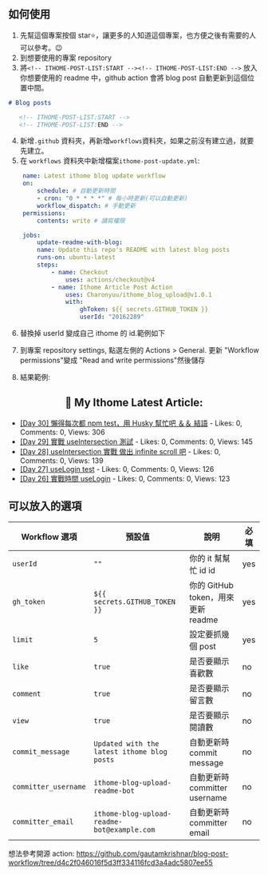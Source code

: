 ## 如何使用

1. 先幫這個專案按個 star⭐，讓更多的人知道這個專案，也方便之後有需要的人可以參考。😉
2. 到想要使用的專案 repository
3. 將`<!-- ITHOME-POST-LIST:START --><!-- ITHOME-POST-LIST:END -->` 放入你想要使用的 readme 中，github action 會將 blog post 自動更新到這個位置中間。

```markdown
# Blog posts

   <!-- ITHOME-POST-LIST:START -->
   <!-- ITHOME-POST-LIST:END -->
```

4. 新增`.github` 資料夾，再新增`workflows`資料夾，如果之前沒有建立過，就要先建立。
5. 在 `workflows` 資料夾中新增檔案`ithome-post-update.yml`:

```yaml
    name: Latest ithome blog update workflow
    on:
        schedule: # 自動更新時間
        - cron: "0 * * * *" # 每小時更新(可以自動更新)
        workflow_dispatch: # 手動更新
    permissions:
        contents: write # 讀寫權限

    jobs:
        update-readme-with-blog:
        name: Update this repo's README with latest blog posts
        runs-on: ubuntu-latest
        steps:
            - name: Checkout
                uses: actions/checkout@v4
            - name: Ithome Article Post Action
                uses: Charonyuu/ithome_blog_upload@v1.0.1
                with:
                    ghToken: ${{ secrets.GITHUB_TOKEN }}
                    userId: "20162289"
```

6. 替換掉 userId 變成自己 ithome 的 id.範例如下
7. 到專案 repository settings, 點選左側的 Actions > General. 更新 "Workflow permissions"變成 "Read and write permissions"然後儲存

8. 結果範例:

<!-- ITHOME-POST-LIST:START -->
<h2 align="center">📕 My Ithome Latest Article:</h2>

- [[Day 30] 懶得每次都 npm test，用 Husky 幫忙吧 ＆＆ 結語](https://ithelp.ithome.com.tw/articles/10336289) - Likes: 0, Comments: 0, Views: 306
- [[Day 29] 實戰 useIntersection 測試](https://ithelp.ithome.com.tw/articles/10336288) - Likes: 0, Comments: 0, Views: 145
- [[Day 28] useIntersection 實戰 做出 infinite scroll 吧](https://ithelp.ithome.com.tw/articles/10335993) - Likes: 0, Comments: 0, Views: 139
- [[Day 27] useLogin test](https://ithelp.ithome.com.tw/articles/10335623) - Likes: 0, Comments: 0, Views: 126
- [[Day 26] 實戰時間 useLogin](https://ithelp.ithome.com.tw/articles/10335028) - Likes: 0, Comments: 0, Views: 123
<!-- ITHOME-POST-LIST:END -->

## 可以放入的選項

| Workflow 選項        | 預設值                                      | 說明                               | 必填 |
| -------------------- | ------------------------------------------- | ---------------------------------- | ---- |
| `userId`             | `""`                                        | 你的 it 幫幫忙 id id               | yes  |
| `gh_token`           | `${{ secrets.GITHUB_TOKEN }}`               | 你的 GitHub token，用來更新 readme | yes  |
| `limit`              | `5`                                         | 設定要抓幾個 post                  | yes  |
| `like`               | `true`                                      | 是否要顯示喜歡數                   | no   |
| `comment`            | `true`                                      | 是否要顯示留言數                   | no   |
| `view`               | `true`                                      | 是否要顯示閱讀數                   | no   |
| `commit_message`     | `Updated with the latest ithome blog posts` | 自動更新時 commit message          | no   |
| `committer_username` | `ithome-blog-upload-readme-bot`             | 自動更新時 committer username      | no   |
| `committer_email`    | `ithome-blog-upload-readme-bot@example.com` | 自動更新時 committer email         | no   |

想法參考開源 action: https://github.com/gautamkrishnar/blog-post-workflow/tree/d4c2f046016f5d3ff334116fcd3a4adc5807ee55
